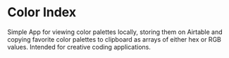# Color Index

Simple App for viewing color palettes locally, storing them on Airtable and copying favorite color palettes to clipboard as arrays of either hex or RGB values.
Intended for creative coding applications.
